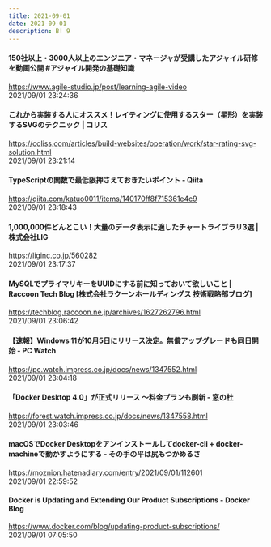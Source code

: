 ```yaml
---
title: 2021-09-01
date: 2021-09-01
description: B! 9
---
```


#### 150社以上・3000人以上のエンジニア・マネージャが受講したアジャイル研修を動画公開 #アジャイル開発の基礎知識
https://www.agile-studio.jp/post/learning-agile-video<br>
2021/09/01 23:24:36<br>


#### これから実装する人にオススメ！レイティングに使用するスター（星形）を実装するSVGのテクニック | コリス
https://coliss.com/articles/build-websites/operation/work/star-rating-svg-solution.html<br>
2021/09/01 23:21:14<br>


#### TypeScriptの関数で最低限押さえておきたいポイント - Qiita
https://qiita.com/katuo0011/items/140170ff8f715361e4c9<br>
2021/09/01 23:18:43<br>


#### 1,000,000件どんとこい！大量のデータ表示に適したチャートライブラリ3選 | 株式会社LIG
https://liginc.co.jp/560282<br>
2021/09/01 23:17:37<br>


#### MySQLでプライマリキーをUUIDにする前に知っておいて欲しいこと | Raccoon Tech Blog [株式会社ラクーンホールディングス 技術戦略部ブログ]
https://techblog.raccoon.ne.jp/archives/1627262796.html<br>
2021/09/01 23:06:42<br>


#### 【速報】Windows 11が10月5日にリリース決定。無償アップグレードも同日開始 - PC Watch
https://pc.watch.impress.co.jp/docs/news/1347552.html<br>
2021/09/01 23:04:18<br>


#### 「Docker Desktop 4.0」が正式リリース ～料金プランも刷新 - 窓の杜
https://forest.watch.impress.co.jp/docs/news/1347558.html<br>
2021/09/01 23:03:46<br>


#### macOSでDocker Desktopをアンインストールしてdocker-cli + docker-machineで動かすようにする - その手の平は尻もつかめるさ
https://moznion.hatenadiary.com/entry/2021/09/01/112601<br>
2021/09/01 22:59:52<br>


#### Docker is Updating and Extending Our Product Subscriptions - Docker Blog
https://www.docker.com/blog/updating-product-subscriptions/<br>
2021/09/01 07:05:50<br>


